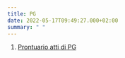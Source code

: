 ```yaml
---
title: PG
date: 2022-05-17T09:49:27.000+02:00
summary: " "
---
```

1. [Prontuario atti di PG](https://d8f6e268-ce60-4e3e-a93b-b4337e8d31b6.filesusr.com/ugd/a50911_72c45db5de124ece8a27bfada6d369f0.pdf)